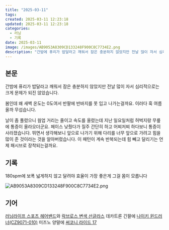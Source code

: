 ```yaml
---
title: "2025-03-11"
tags:
created: 2025-03-11 12:23:18
updated: 2025-03-11 12:23:18
categories:
  - 러닝
  - 기록
date: 2025-03-11
image: /images/AB9053A8309CD133248F900C8C7734E2.png
description: "간밤에 퓨리가 밥달라고 깨워서 잠은 충분하지 않았지만 전날 많이 자서 심리적으로는 크게 문제가 되진 않았습니다. 봄인데 왜 새벽 온도는 0도여서 반팔에 반바지를 못 입고 나가는걸까요. 이러다 훅 여름 올까 무섭습니다. 날이 좀 풀렸으니 웜업 거리는 줄이고 속도를 올렸는데 지난 일요일처럼"
---
```


## 본문

간밤에 퓨리가 밥달라고 깨워서 잠은 충분하지 않았지만 전날 많이 자서 심리적으로는 크게 문제가 되진 않았습니다.

봄인데 왜 새벽 온도는 0도여서 반팔에 반바지를 못 입고 나가는걸까요. 이러다 훅 여름 올까 무섭습니다.

날이 좀 풀렸으니 웜업 거리는 줄이고 속도를 올렸는데 지난 일요일처럼 허벅지랑 무릎에 통증이 올라오더군요. 페이스 낮췄다가 질주 간단히 하고 어찌저찌 하다보니 통증이 사라졌습니다. 뛰면서 생각해보니 앞으로 나가기 위해 다리를 너무 앞으로 가려고 힘을 많이 준 것이라는 것을 알아버렸습니다. 이 패턴이 계속 반복되는데 힘 빼고 달리기는 언제 패시브로 장착되는걸까요.

## 기록

180spm에 보폭 넓게하지 않고 달려야 효율이 가장 좋은게 그걸 몸이 모릅니다

 
 ![AB9053A8309CD133248F900C8C7734E2.png](/images/AB9053A8309CD133248F900C8C7734E2.png)
 
 

## 기어

[러닝라이프 스포츠 헤어밴드](/posts/러닝라이프-스포츠-헤어밴드)와 [락브로스 변색 선글라스](/posts/락브로스-변색-선글라스)
데카트론 긴팔에 [나이키 윈드러너(CZ9071-010)](/posts/나이키-윈드러너(cz9071-010))
미즈노 양말에 [써코니 라이드 17](/posts/써코니-라이드-17)
